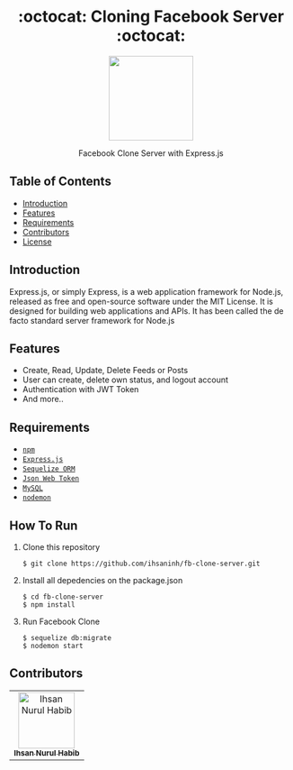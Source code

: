 <h1 align="center">:octocat: Cloning Facebook Server :octocat:</h1>

  <p align="center">
  <img width="150" src="https://miro.medium.com/max/730/1*d2zLEjERsrs1Rzk_95QU9A.png"/>
  </p>
  <p align="center">
  Facebook Clone Server with Express.js
   </p>
   
## Table of Contents

- [Introduction](#introduction)
- [Features](#features)
- [Requirements](#requirements)
- [Contributors](#contributors)
- [License](#license)

## Introduction
Express.js, or simply Express, is a web application framework for Node.js, released as free and open-source software under the MIT License. It is designed for building web applications and APIs. It has been called the de facto standard server framework for Node.js


## Features
* Create, Read, Update, Delete Feeds or Posts
* User can create, delete own status, and logout account
* Authentication with JWT Token
* And more..

## Requirements
* [`npm`](https://www.npmjs.com/get-npm)
* [`Express.js`](https://expressjs.com/)
* [`Sequelize ORM`](http://docs.sequelizejs.com/)
* [`Json Web Token`](https://jwt.io/)
* [`MySQL`](https://www.mysql.com/)
* [`nodemon`](https://nodemon.io/)

## How To Run

1. Clone this repository
   ```
   $ git clone https://github.com/ihsaninh/fb-clone-server.git
   ```
2. Install all depedencies on the package.json
   ```
   $ cd fb-clone-server
   $ npm install
   ```
3. Run Facebook Clone
   ```
   $ sequelize db:migrate
   $ nodemon start
   ```

## Contributors
<center>
  <table>
    <tr>
      <td align="center">
        <a href="https://github.com/ihsaninh">
          <img width="100" src="https://avatars0.githubusercontent.com/u/24758414?s=460&v=4" alt="Ihsan Nurul Habib"><br/>
          <sub><b>Ihsan Nurul Habib</b></sub>
        </a>
      </td>
    </tr>
  </table>
</center>

